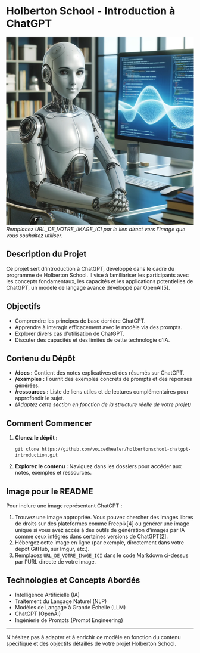 # Holberton School - Introduction à ChatGPT

![Image Représentant ChatGPT](img_chat_gpt.png)
*Remplacez URL_DE_VOTRE_IMAGE_ICI par le lien direct vers l'image que vous souhaitez utiliser.*

## Description du Projet

Ce projet sert d'introduction à ChatGPT, développé dans le cadre du programme de Holberton School. Il vise à familiariser les participants avec les concepts fondamentaux, les capacités et les applications potentielles de ChatGPT, un modèle de langage avancé développé par OpenAI[5].

## Objectifs

*   Comprendre les principes de base derrière ChatGPT.
*   Apprendre à interagir efficacement avec le modèle via des prompts.
*   Explorer divers cas d'utilisation de ChatGPT.
*   Discuter des capacités et des limites de cette technologie d'IA.

## Contenu du Dépôt

*   **/docs :** Contient des notes explicatives et des résumés sur ChatGPT.
*   **/examples :** Fournit des exemples concrets de prompts et des réponses générées.
*   **/ressources :** Liste de liens utiles et de lectures complémentaires pour approfondir le sujet.
*   *(Adaptez cette section en fonction de la structure réelle de votre projet)*

## Comment Commencer

1.  **Clonez le dépôt :**
    ```
    git clone https://github.com/voicedhealer/holbertonschool-chatgpt-introduction.git
    ```
2.  **Explorez le contenu :** Naviguez dans les dossiers pour accéder aux notes, exemples et ressources.

## Image pour le README

Pour inclure une image représentant ChatGPT :

1.  Trouvez une image appropriée. Vous pouvez chercher des images libres de droits sur des plateformes comme Freepik[4] ou générer une image unique si vous avez accès à des outils de génération d'images par IA comme ceux intégrés dans certaines versions de ChatGPT[2].
2.  Hébergez cette image en ligne (par exemple, directement dans votre dépôt GitHub, sur Imgur, etc.).
3.  Remplacez `URL_DE_VOTRE_IMAGE_ICI` dans le code Markdown ci-dessus par l'URL directe de votre image.

## Technologies et Concepts Abordés

*   Intelligence Artificielle (IA)
*   Traitement du Langage Naturel (NLP)
*   Modèles de Langage à Grande Échelle (LLM)
*   ChatGPT (OpenAI)
*   Ingénierie de Prompts (Prompt Engineering)

---

N'hésitez pas à adapter et à enrichir ce modèle en fonction du contenu spécifique et des objectifs détaillés de votre projet Holberton School.
